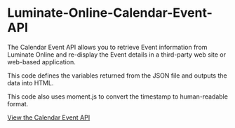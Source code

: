 # Luminate-Online-Calendar-Event-API

The Calendar Event API allows you to retrieve Event information from Luminate Online and re-display the Event details in a third-party web site or web-based application. 

This code defines the variables returned from the JSON file and outputs the data into HTML. 

This code also uses moment.js to convert the timestamp to human-readable format. 

<a href="http://open.convio.com/api/apidoc/reference/apis/OrgEventAPI.html">View the  Calendar Event API</a>
